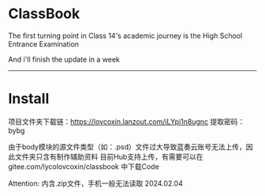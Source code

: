 # ClassBook
The first turning point in Class 14's academic journey is the High School Entrance Examination

And i'll finish the update in a week

---

# Install
项目文件夹下载链：https://lovcoxin.lanzout.com/iLYpi1n8ugnc
提取密码：bybg

由于body模块的源文件类型（如：.psd）文件过大导致蓝奏云账号无法上传，因此文件夹只含有制作辅助资料
目前Hub支持上传，有需要可以在 gitee.com/lycolovcoxin/classbook 中下载Code

Attention: 内含.zip文件，手机一般无法读取
2024.02.04



